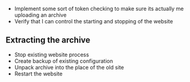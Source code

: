 ﻿- Implement some sort of token checking to make sure its actually me uploading an archive
- Verify that I can control the starting and stopping of the website

## Extracting the archive

- Stop existing website process
- Create backup of existing configuration
- Unpack archive into the place of the old site
- Restart the website